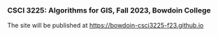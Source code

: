### CSCI 3225: Algorithms for GIS, Fall 2023, Bowdoin College

The site will be published at https://bowdoin-csci3225-f23.github.io

